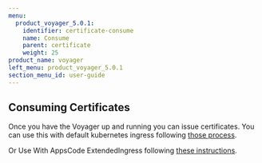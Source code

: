 ```yaml
---
menu:
  product_voyager_5.0.1:
    identifier: certificate-consume
    name: Consume
    parent: certificate
    weight: 25
product_name: voyager
left_menu: product_voyager_5.0.1
section_menu_id: user-guide
---
```


## Consuming Certificates
Once you have the Voyager up and running you can issue certificates. You can use this with
default kubernetes ingress following [those process](https://kubernetes.io/docs/user-guide/ingress/#tls).

Or Use With AppsCode ExtendedIngress following [these instructions](../ingress/tls.md).